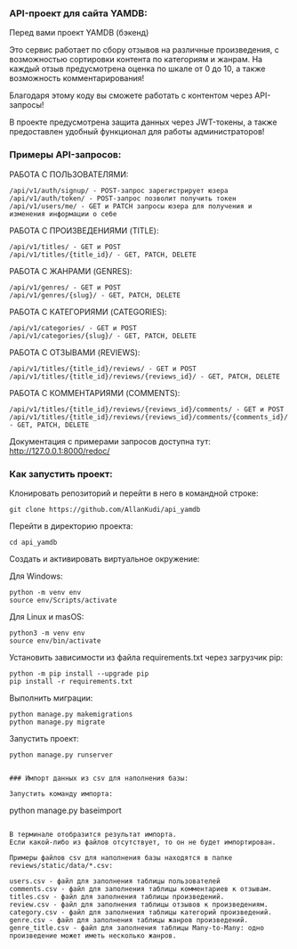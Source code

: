 ### API-проект для сайта YAMDB:

Перед вами проект YAMDB (бэкенд)

Это сервис работает по сбору отзывов на различные произведения,
с возможностью сортировки контента по категориям и жанрам.
На каждый отзыв предусмотрена оценка по шкале от 0 до 10,
а также возможность комментарирования!

Благодаря этому коду вы сможете работать с контентом через API-запросы!

В проекте предусмотрена защита данных через JWT-токены,
а также предоставлен удобный функционал для работы администраторов!

### Примеры API-запросов:

РАБОТА С ПОЛЬЗОВАТЕЛЯМИ:

```
/api/v1/auth/signup/ - POST-запрос зарегистрирует юзера
/api/v1/auth/token/ - POST-запрос позволит получить токен
/api/v1/users/me/ - GET и PATCH запросы юзера для получения и изменения информации о себе
```

РАБОТА С ПРОИЗВЕДЕНИЯМИ (TITLE):

```
/api/v1/titles/ - GET и POST
/api/v1/titles/{title_id}/ - GET, PATCH, DELETE
```

РАБОТА С ЖАНРАМИ (GENRES):

```
/api/v1/genres/ - GET и POST
/api/v1/genres/{slug}/ - GET, PATCH, DELETE
```

РАБОТА С КАТЕГОРИЯМИ (CATEGORIES):

```
/api/v1/categories/ - GET и POST
/api/v1/categories/{slug}/ - GET, PATCH, DELETE
```

РАБОТА С ОТЗЫВАМИ (REVIEWS):

```
/api/v1/titles/{title_id}/reviews/ - GET и POST
/api/v1/titles/{title_id}/reviews/{reviews_id}/ - GET, PATCH, DELETE
```

РАБОТА С КОММЕНТАРИЯМИ (COMMENTS):

```
/api/v1/titles/{title_id}/reviews/{reviews_id}/comments/ - GET и POST
/api/v1/titles/{title_id}/reviews/{reviews_id}/comments/{comments_id}/ - GET, PATCH, DELETE
```

Документация с примерами запросов доступна тут: http://127.0.0.1:8000/redoc/

### Как запустить проект:

Клонировать репозиторий и перейти в него в командной строке:

```
git clone https://github.com/AllanKudi/api_yamdb
```

Перейти в директорию проекта:

```
cd api_yamdb
```

Cоздать и активировать виртуальное окружение:

Для Windows:

```
python -m venv env
source env/Scripts/activate
```

Для Linux и masOS:

```
python3 -m venv env
source env/bin/activate
```

Установить зависимости из файла requirements.txt через загрузчик pip:

```
python -m pip install --upgrade pip
pip install -r requirements.txt
```

Выполнить миграции:

```
python manage.py makemigrations
python manage.py migrate
```

Запустить проект:

```
python manage.py runserver
```
```

### Импорт данных из csv для наполнения базы:

Запустить команду импорта:

```
python manage.py baseimport
```

В терминале отобразится результат импорта.
Если какой-либо из файлов отсутствует, то он не будет импортирован.

Примеры файлов csv для наполнения базы находятся в папке reviews/static/data/*.csv:

```
    users.csv - файл для заполнения таблицы пользователей
    comments.csv - файл для заполнения таблицы комментариев к отзывам.
    titles.csv - файл для заполнения таблицы произведений.
    review.csv - файл для заполнения таблицы отзывов к произведениям.
    category.csv - файл для заполнения таблицы категорий произведений.
    genre.csv - файл для заполнения таблицы жанров произведений.
    genre_title.csv - файл для заполнения таблицы Many-to-Many: одно произведение может иметь несколько жанров.
```